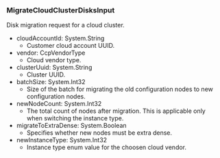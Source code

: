 ### MigrateCloudClusterDisksInput
Disk migration request for a cloud cluster.

- cloudAccountId: System.String
  - Customer cloud account UUID.
- vendor: CcpVendorType
  - Cloud vendor type.
- clusterUuid: System.String
  - Cluster UUID.
- batchSize: System.Int32
  - Size of the batch for migrating the old configuration nodes to new configuration nodes.
- newNodeCount: System.Int32
  - The total count of nodes after migration. This is applicable only when switching the instance type.
- migrateToExtraDense: System.Boolean
  - Specifies whether new nodes must be extra dense.
- newInstanceType: System.Int32
  - Instance type enum value for the choosen cloud vendor.
